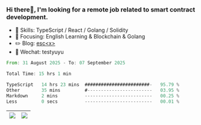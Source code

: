 ### Hi there👋, I'm looking for a remote job related to smart contract development.


- 🔨 Skills: TypeScript / React / Golang / Solidity
- 🎯 Focusing: English Learning & Blockchain & Golang
- ✏️ Blog: [esc\<x\>](https://escx.github.io)
- 💬 Wechat: testyuyu


<!--START_SECTION:waka-->

```rust
From: 31 August 2025 - To: 07 September 2025

Total Time: 15 hrs 1 min

TypeScript   14 hrs 23 mins  ########################-   95.79 %
Other        35 mins         #------------------------   03.95 %
Markdown     2 mins          -------------------------   00.25 %
Less         0 secs          -------------------------   00.01 %
```

<!--END_SECTION:waka-->


| <img align="center" src="https://github-readme-stats.vercel.app/api/?username=escX&show_icons=true&theme=buefy&hide_border=true&card_width=500" /> | <img align="center" src="https://github-readme-stats.vercel.app/api/top-langs/?username=escX&layout=compact&theme=buefy&hide_border=true&card_width=500" /> |
| ------------- | ------------- |
